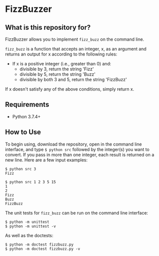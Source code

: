 # FizzBuzzer

## What is this repository for?

FizzBuzzer allows you to implement ``fizz_buzz`` on the command line.

``fizz_buzz`` is a function that accepts an integer, x, as an argument and returns an output for x according to the following rules:
* If x is a positive integer (i.e., greater than 0) and:
    * divisible by 3, return the string 'Fizz'
    * divisible by 5, return the string 'Buzz'
    * divisible by both 3 and 5, return the string 'FizzBuzz'

If x doesn't satisfy any of the above conditions, simply return x.

## Requirements

* Python 3.7.4+

## How to Use
To begin using, download the repository, open in the command line interface, and type `$ python src` followed by the integer(s) you want to convert. If you pass in more than one integer, each result is returned on a new line. Here are a few input examples:

```
$ python src 3   
Fizz

$ python src 1 2 3 5 15
1
2
Fizz
Buzz
FizzBuzz
```

The unit tests for ``fizz_buzz`` can be run on the command line interface:

```
$ python -m unittest
$ python -m unittest -v
```

As well as the doctests:

```
$ python -m doctest fizzbuzz.py 
$ python -m doctest fizzbuzz.py -v
```